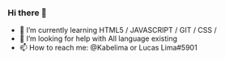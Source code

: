 ### Hi there 👋


- 🌱 I’m currently learning HTML5 / JAVASCRIPT / GIT / CSS / 
- 🤔 I’m looking for help with All language existing
- 📫 How to reach me: @Kabelima or Lucas Lima#5901
